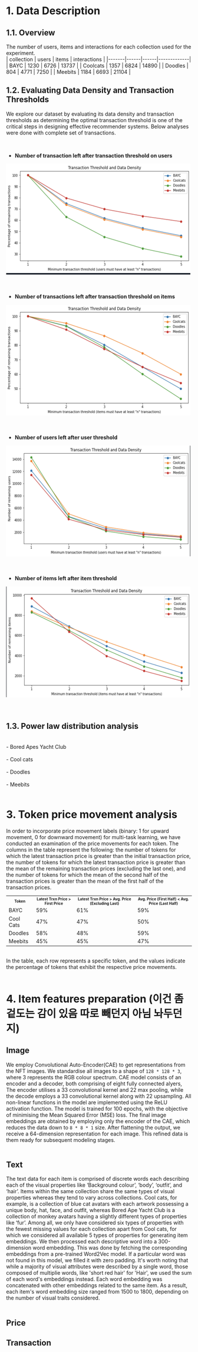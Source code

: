 # 1. Data Description

## 1.1. Overview

The number of users, items and interactions for each collection used for the experiment.<br>
| collection | users | items | interactions |
|-------|------|------|-------------|
| BAYC  | 1230 | 6726 | 13737 |
| Coolcats | 1357 | 6824 | 14890 |
| Doodles | 804 | 4771 | 7250 |
| Meebits | 1184 | 6693 | 21104 |
<br>

## 1.2. Evaluating Data Density and Transaction Thresholds

We explore our dataset by evaluating its data density and transaction thresholds as determining the optimal transaction threshold is one of the critical steps in designing effective recommender systems. Below analyses were done with complete set of transactions.<br>

<br>

- **Number of transaction left after transaction threshold on users**
<div class="image-container">
    <img src="assets/user_trxns.png" alt="Plot" style="width:500px;height:300px;">
    
</div><br>
<br>

- **Number of transactions left after transaction threshold on items**
<div class="image-container">
    <img src="assets/item_trxns.png" alt="Plot" style="width:500px;height:300px;">
    
</div><br>
<br>

- **Number of users left after user threshold**
<div class="image-container">
    <img src="assets/user_num.png" alt="Plot" style="width:500px;height:300px;">
    
</div><br>
<br>

- **Number of items left after item threshold**
<div class="image-container">
    <img src="assets/item_num.png" alt="Plot" style="width:500px;height:300px;">
</div><br>
<br>   

## 1.3. Power law distribution analysis<br>
<br>
- Bored Apes Yacht Club <br>

<br>
- Cool cats<br>

<br>
- Doodles<br>

<br>
- Meebits<br>

<br>

# 3. Token price movement analysis

In order to incorporate price movement labels (binary: 1 for upward movement, 0 for downward movement) for multi-task learning, we have conducted an examination of the price movements for each token. The columns in the table represent the following: the number of tokens for which the latest transaction price is greater than the initial transaction price, the number of tokens for which the latest transaction price is greater than the mean of the remaining transaction prices (excluding the last one), and the number of tokens for which the mean of the second half of the transaction prices is greater than the mean of the first half of the transaction prices.<br>

<!-- 
| Token      | <span style="font-size: 5px;">Latest Trxn Price > First Price</span> | Latest Trxn Price > <span style="font-size: 5px;">Avg. Price (Excluding Last)</span> | <span style="font-size: 5px;">Avg. Price (First Half) < Avg. Price (Last Half)</span> |
|------------|-------------------------------|--------------|--------------|
| BAYC       | 59%                         | 61%       | 59% |
| Cool Cats  | 47%                         | 47%         | 50% |
| Doodles    | 58%                          | 48%        | 59% |
| Meebits    | 45%                          | 45%         |47% | -->

<table>
  <tr>
    <th style="font-size: 10px;">Token</th>
    <th style="font-size: 10px;">Latest Trxn Price > First Price</th>
    <th style="font-size: 10px;">Latest Trxn Price > Avg. Price (Excluding Last)</th>
    <th style="font-size: 10px;">Avg. Price (First Half) &lt; Avg. Price (Last Half)</th>
  </tr>
  <tr>
    <td>BAYC</td>
    <td>59%</td>
    <td>61%</td>
    <td>59%</td>
  </tr>
  <tr>
    <td>Cool Cats</td>
    <td>47%</td>
    <td>47%</td>
    <td>50%</td>
  </tr>
  <tr>
    <td>Doodles</td>
    <td>58%</td>
    <td>48%</td>
    <td>59%</td>
  </tr>
  <tr>
    <td>Meebits</td>
    <td>45%</td>
    <td>45%</td>
    <td>47%</td>
  </tr>
</table>



<br>
In the table, each row represents a specific token, and the values indicate the percentage of tokens that exhibit the respective price movements.<br>
<br>

# 4. Item features preparation (이건 좀 겉도는 감이 있음 따로 빼던지 아님 놔두던지)
## Image
We employ Convolutional Auto-Encoder(CAE) to get representations from the NFT images. We standardise all images to a shape of `128 * 128 * 3`, where 3 represents the RGB colour spectrum. CAE model consists of an encoder and a decoder, both comprising of eight fully connected alyers, The encoder utilises a 33 convolutional kernel and 22 max pooling, while the decode employs a 33 convolutional kernel along with 22 upsampling.
All non-linear functions in the model are implemented using the ReLU activation function. The model is trained for 100 epochs, with the objective of minimising the Mean Squared Error (MSE) loss. The final image embeddings are obtained by employing only the encoder of the CAE, which reduces the data down to `8 * 8 * 1`
 size. After flattening the output, we receive a 64-dimension representation for each image. This refined data is them ready for subsequent modeling stages.<br>
<br>
## Text
The text data for each item is comprised of discrete words each describing each of the visual properties like ‘Background colour’, ‘body’, ‘outfit’, and ‘hair’. Items within the same collection share the same types of visual properties whereas they tend to vary across collections. Cool cats, for example, is a collection of blue cat avatars with each artwork possessing a unique body, hat, face, and outfit, whereas Bored Ape Yacht Club is a collection of monkey avatars having a slightly different types of properties like ‘fur’. Among all, we only have considered six types of properties with the fewest missing values for each collection apart from Cool cats, for which we considered all available 5 types of properties for generating item embeddings. We then processed each descriptive word into a 300-dimension word embedding. This was done by fetching the corresponding embeddings from a pre-trained Word2Vec model. If a particular word was not found in this model, we filled it with zero padding. It's worth noting that while a majority of visual attributes were described by a single word, those composed of multiplie words, like 'short red hair' for 'Hair', we used the sum of each word's embeddings instead. Each word embedding was concatenated with other embeddings related to the same item. As a result, each item's word embedding size ranged from 1500 to 1800, depending on the number of visual traits considered.<br>
<br>
## Price


## Transaction




